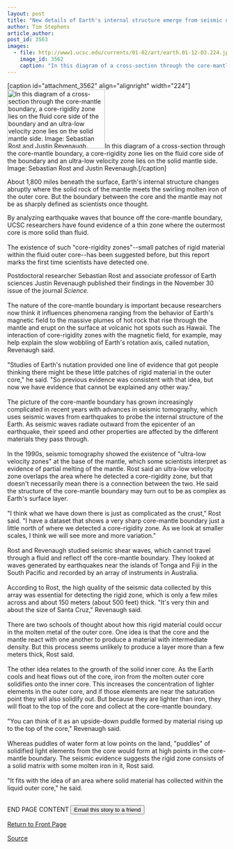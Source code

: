 ```yaml
---
layout: post
title: "New details of Earth's internal structure emerge from seismic data"
author: Tim Stephens
article_author: 
post_id: 3563
images:
  - file: http://www1.ucsc.edu/currents/01-02/art/earth.01-12-03.224.jpg
    image_id: 3562
    caption: "In this diagram of a cross-section through the core-mantle boundary, a core-rigidity zone lies on the fluid core side of the boundary and an ultra-low velocity zone lies on the solid mantle side. Image: Sebastian Rost and Justin Revenaugh."
---
```


[caption id="attachment_3562" align="alignright" width="224"]<a href="http://dev-ucsc-news.pantheonsite.io/wp-content/uploads/2001/12/earth.01-12-03.224.jpg"><img class="size-full wp-image-3562" src="http://dev-ucsc-news.pantheonsite.io/wp-content/uploads/2001/12/earth.01-12-03.224.jpg" alt="In this diagram of a cross-section through the core-mantle boundary, a core-rigidity zone lies on the fluid core side of the boundary and an ultra-low velocity zone lies on the solid mantle side. Image: Sebastian Rost and Justin Revenaugh." width="224" height="135" /></a>In this diagram of a cross-section through the core-mantle boundary, a core-rigidity zone lies on the fluid core side of the boundary and an ultra-low velocity zone lies on the solid mantle side. Image: Sebastian Rost and Justin Revenaugh.[/caption]
<p>
  About 1,800 miles beneath the surface, Earth's internal structure changes abruptly where the solid rock of the mantle meets the swirling molten iron of the outer core. But the boundary between the core and the mantle may not be as sharply defined as scientists once thought.
</p>By analyzing earthquake waves that bounce off the core-mantle boundary, UCSC researchers have found evidence of a thin zone where the outermost core is more solid than fluid.<br>
<br>
The existence of such "core-rigidity zones"--small patches of rigid material within the fluid outer core--has been suggested before, but this report marks the first time scientists have detected one.
<p>
  Postdoctoral researcher Sebastian Rost and associate professor of Earth sciences Justin Revenaugh published their findings in the November 30 issue of the journal <i>Science.</i><br>
  <br>
  The nature of the core-mantle boundary is important because researchers now think it influences phenomena ranging from the behavior of Earth's magnetic field to the massive plumes of hot rock that rise through the mantle and erupt on the surface at volcanic hot spots such as Hawaii. The interaction of core-rigidity zones with the magnetic field, for example, may help explain the slow wobbling of Earth's rotation axis, called nutation, Revenaugh said.<br>
  <br>
  "Studies of Earth's nutation provided one line of evidence that got people thinking there might be these little patches of rigid material in the outer core," he said. "So previous evidence was consistent with that idea, but now we have evidence that cannot be explained any other way."<br>
  <br>
  The picture of the core-mantle boundary has grown increasingly complicated in recent years with advances in seismic tomography, which uses seismic waves from earthquakes to probe the internal structure of the Earth. As seismic waves radiate outward from the epicenter of an earthquake, their speed and other properties are affected by the different materials they pass through.<br>
  <br>
  In the 1990s, seismic tomography showed the existence of "ultra-low velocity zones" at the base of the mantle, which some scientists interpret as evidence of partial melting of the mantle. Rost said an ultra-low velocity zone overlaps the area where he detected a core-rigidity zone, but that doesn't necessarily mean there is a connection between the two. He said the structure of the core-mantle boundary may turn out to be as complex as Earth's surface layer.<br>
  <br>
  "I think what we have down there is just as complicated as the crust," Rost said. "I have a dataset that shows a very sharp core-mantle boundary just a little north of where we detected a core-rigidity zone. As we look at smaller scales, I think we will see more and more variation."<br>
  <br>
  Rost and Revenaugh studied seismic shear waves, which cannot travel through a fluid and reflect off the core-mantle boundary. They looked at waves generated by earthquakes near the islands of Tonga and Fiji in the South Pacific and recorded by an array of instruments in Australia.<br>
  <br>
  According to Rost, the high quality of the seismic data collected by this array was essential for detecting the rigid zone, which is only a few miles across and about 150 meters (about 500 feet) thick. "It's very thin and about the size of Santa Cruz," Revenaugh said.<br>
  <br>
  There are two schools of thought about how this rigid material could occur in the molten metal of the outer core. One idea is that the core and the mantle react with one another to produce a material with intermediate density. But this process seems unlikely to produce a layer more than a few meters thick, Rost said.<br>
  <br>
  The other idea relates to the growth of the solid inner core. As the Earth cools and heat flows out of the core, iron from the molten outer core solidifies onto the inner core. This increases the concentration of lighter elements in the outer core, and if those elements are near the saturation point they will also solidify out. But because they are lighter than iron, they will float to the top of the core and collect at the core-mantle boundary.<br>
  <br>
  "You can think of it as an upside-down puddle formed by material rising up to the top of the core," Revenaugh said.<br>
  <br>
  Whereas puddles of water form at low points on the land, "puddles" of solidified light elements from the core would form at high points in the core-mantle boundary. The seismic evidence suggests the rigid zone consists of a solid matrix with some molten iron in it, Rost said.<br>
  <br>
  "It fits with the idea of an area where solid material has collected within the liquid outer core," he said.
</p>
<p>
  <br>
  END PAGE CONTENT <input name="t1" size="-1" type="hidden"> <input type="submit" value="Email this story to a friend">
</p>
<p>
  <a href="../../index.html">Return to Front Page</a> <img align="bottom" alt=" " border="0" height="1" src="../../images/trans.gif" width="385">
</p>
<p><a href="http://www1.ucsc.edu/currents/01-02/12-03/earth.html" title="Permalink to earth">Source</a></p>
